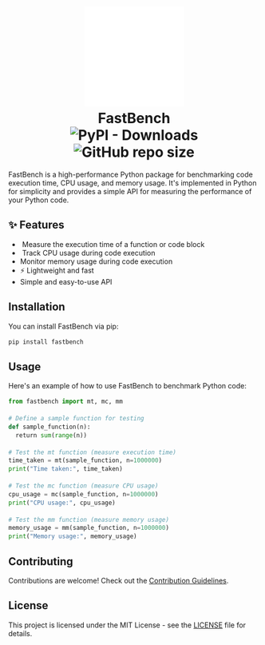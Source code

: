 <h1 align="center">
  <br>
  <img src="https://raw.githubusercontent.com/itsmeadarsh2008/fastbench/main/fastbench.svg" width="200" height="200">
  <br>
  FastBench
  <br>
  <img alt="PyPI - Downloads" src="https://img.shields.io/pypi/dm/fastbench">
  <img alt="GitHub repo size" src="https://img.shields.io/github/repo-size/itsmeadarsh2008/fastbench">
  <br>
</h1>

FastBench is a high-performance Python package for benchmarking code execution time, CPU usage, and memory usage. It's implemented in Python for simplicity and provides a simple API for measuring the performance of your Python code.

## ✨ Features

- ️ Measure the execution time of a function or code block
- ️ Track CPU usage during code execution
-  Monitor memory usage during code execution
- ⚡ Lightweight and fast
-  Simple and easy-to-use API

##  Installation

You can install FastBench via pip:

```bash
pip install fastbench
```

##  Usage

Here's an example of how to use FastBench to benchmark Python code:

```python
from fastbench import mt, mc, mm

# Define a sample function for testing
def sample_function(n):
  return sum(range(n))

# Test the mt function (measure execution time)
time_taken = mt(sample_function, n=1000000)
print("Time taken:", time_taken)

# Test the mc function (measure CPU usage)
cpu_usage = mc(sample_function, n=1000000)
print("CPU usage:", cpu_usage)

# Test the mm function (measure memory usage)
memory_usage = mm(sample_function, n=1000000)
print("Memory usage:", memory_usage)
```

##  Contributing

Contributions are welcome! Check out the [Contribution Guidelines](https://github.com/itsmeadarsh2008/fastbench/blob/main/CONTRIBUTING.md).

##  License

This project is licensed under the MIT License - see the [LICENSE](https://github.com/itsmeadarsh2008/fastbench?tab=MIT-1-ov-file) file for details.